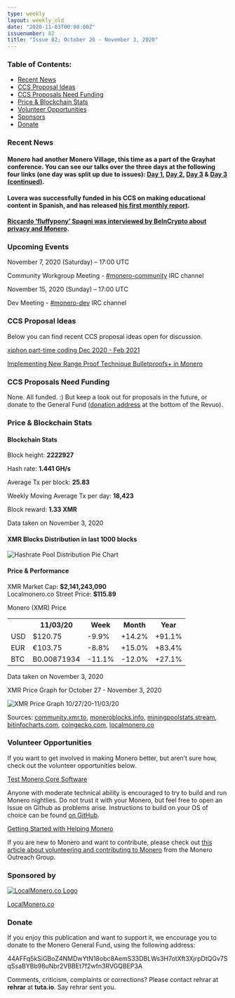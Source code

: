 ```yaml
---
type: weekly
layout: weekly_old
date: "2020-11-03T00:00:00Z"
issuenumber: 82
title: "Issue 82; October 26 - November 3, 2020"
---
```


<h3>Table of Contents:</h3>
<ul class="contents">
    <li><a href="#news">Recent News</a></li>
    <li><a href="#ideas">CCS Proposal Ideas</a></li>
    <li><a href="#proposals">CCS Proposals Need Funding</a></li>
    <li><a href="#stats">Price & Blockchain Stats</a></li>
    <li><a href="#volunteer">Volunteer Opportunities</a></li>
    <li><a href="#sponsor">Sponsors</a></li>
    <li><a href="#donate">Donate</a></li>
</ul>

<h3 id="news">Recent News</h3>

<div class="newsbyte">
    <h4>Monero had another Monero Village, this time as a part of the Grayhat conference. You can see our talks over the three days at the following four links (one day was split up due to issues): <a href="https://www.youtube.com/watch?v=o3M0zgbvR_o" target="_blank">Day 1</a>, <a href="https://www.youtube.com/watch?v=VGxRcvQrWKE" target="_blank">Day 2</a>, <a href="https://www.youtube.com/watch?v=CJKp1P66LBU" target="_blank">Day 3</a> & <a href="https://www.youtube.com/watch?v=JlgMm0ugzMA" target="_blank">Day 3 (continued)</a>.</h4>
</div>

<div class="newsbyte">
    <h4>Lovera was successfully funded in his CCS on making educational content in Spanish, and has released <a href="https://www.reddit.com/r/Monero/comments/jku47q/ccs_october_monthly_report_create_monero/" target="_blank">his first monthly report</a>.</h4>
</div>

<div class="newsbyte">
    <h4><a href="https://beincrypto.com/about-privacy-on-monero-and-lightning-interview-with-riccardo-spagni/" target="_blank">Riccardo ‘fluffypony’ Spagni was interviewed by BeInCrypto about privacy and Monero</a>.</h4>
</div>

<h3 id="events">Upcoming Events</h3>

<div class="event">
    <p class="date" markdown="1">November 7, 2020 (Saturday) – 17:00 UTC</p>
    <p markdown="1">Community Workgroup Meeting - <a href="irc://chat.freenode.net/#monero-community" target="_blank">#monero-community</a> IRC channel</p>
</div>

<div class="event">
    <p class="date" markdown="1">November 15, 2020 (Sunday) – 17:00 UTC</p>
    <p markdown="1">Dev Meeting - <a href="irc://chat.freenode.net/#monero-dev" target="_blank">#monero-dev</a> IRC channel</p>
</div>

<h3 id="ideas">CCS Proposal Ideas</h3>

<p>Below you can find recent CCS proposal ideas open for discussion.</p>

<div class="proposal">
<p><a href="https://repo.getmonero.org/monero-project/ccs-proposals/-/merge_requests/179" target="_blank">xiphon part-time coding Dec 2020 - Feb 2021</a></p>
</div>

<div class="proposal">
<p><a href="https://repo.getmonero.org/monero-project/ccs-proposals/-/merge_requests/156" target="_blank">Implementing New Range Proof Technique Bulletproofs+ in Monero</a></p>
</div>

<h3 id="proposals">CCS Proposals Need Funding</h3>

None. All funded. :) But keep a look out for proposals in the future, or donate to the General Fund (<a href="#donate">donation address</a> at the bottom of the Revuo).

<h3 id="stats">Price & Blockchain Stats</h3>

<h4 class="stat">Blockchain Stats</h4>

<div class="bcstats">
    <p>Block height: <b>2222927</b></p>
    <p>Hash rate: <b>1.441 GH/s</b></p>
    <p>Average Tx per block: <b>25.83</b></p>
    <p>Weekly Moving Average Tx per day: <b>18,423</b></p>
    <p>Block reward: <b>1.33 XMR</b></p>
</div>
<p class="note">Data taken on November 3, 2020</p>

<h4 class="stat">XMR Blocks Distribution in last 1000 blocks</h4>
<p><img src="/img/hashrate-pool-distribution-1103.png" alt="Hashrate Pool Distribution Pie Chart"/></p>

<h4 class="stat">Price & Performance</h4>

<div class="price-intro">XMR Market Cap: <b>$2,141,243,090</b><br>Localmonero.co Street Price: <b>$115.89</b></div>

<p class="table-title">Monero (XMR) Price</p>
<table class="price-table">
  <tr class="row1">
    <th></th>
    <th>11/03/20</th>
    <th>Week</th>
    <th>Month</th>
    <th>Year</th>
  </tr>
  <tr>
    <td data-th="XMR to">USD</td>
    <td data-th="11/03/20">$120.75</td>
    <td data-th="Week" class="red">-9.9%</td>
    <td data-th="Month" class="green">+14.2%</td>
    <td data-th="Year" class="green">+91.1%</td>
  </tr>
  <tr class="row3">
    <td data-th="XMR to">EUR</td>
    <td data-th="11/03/20">€103.75</td>
    <td data-th="Week" class="red">-8.8%</td>
    <td data-th="Month" class="green">+15.0%</td>
    <td data-th="Year" class="green">+83.4%</td>
  </tr>
  <tr>
    <td data-th="XMR to">BTC</td>
    <td data-th="11/03/20">B0.00871934</td>
    <td data-th="Week" class="red">-11.1%</td>
    <td data-th="Month" class="red">-12.0%</td>
    <td data-th="Year" class="green">+27.1%</td>
  </tr>
</table>
<p class="note">Data taken on November 3, 2020</p>

<p class="table-title">XMR Price Graph for October 27 - November 3, 2020</p>

![XMR Price Graph 10/27/20-11/03/20](/img/weekly-chart-1103.png "XMR Price Graph 10/27/20-11/03/20") 

Sources: <a href="https://community.xmr.to/explorer/mainnet/" target="_blank">community.xmr.to</a>, <a href="https://moneroblocks.info/stats/transaction-stats" target="_blank">moneroblocks.info</a>, <a href="https://miningpoolstats.stream/monero" target="_blank">miningpoolstats.stream</a>, <a href="https://bitinfocharts.com/monero/" target="_blank">bitinfocharts.com</a>, <a href="https://www.coingecko.com/" target="_blank">coingecko.com</a>, <a href="https://localmonero.co/" target="_blank">localmonero.co</a>

<h3 id="volunteer">Volunteer Opportunities</h3>

<p>If you want to get involved in making Monero better, but aren’t sure how, check out the volunteer opportunities below.</p>

<div class="newsbyte">
    <p class="date"><a href="https://github.com/monero-project/monero" target="_blank">Test Monero Core Software</a></p>
    <p>Anyone with moderate technical ability is encouraged to try to build and run Monero nightlies. Do not trust it with your Monero, but feel free to open an Issue on Github as problems arise. Instructions to build on your OS of choice can be found <a href="https://github.com/monero-project/monero#compiling-monero-from-source" target="_blank">on GitHub</a>. </p>
</div>

<div class="newsbyte">
    <p class="date"><a href="https://github.com/monero-project/monero" target="_blank">Getting Started with Helping Monero</a></p>
    <p>If you are new to Monero and want to contribute, please check out <a href="https://www.monerooutreach.org/stories/getting-started-helping-monero.php" target="_blank">this article about volunteering and contributing to Monero</a> from the Monero Outreach Group. </p>
</div>

<h3 id="sponsor">Sponsored by</h3>

<p><a href="https://localmonero.co/" target="_blank"><img src="/img/localmonero-logo.png" alt="LocalMonero.co Logo" class="localmonero"></a></p>

<p class="text-center"><a href="https://localmonero.co/" target="_blank">LocalMonero.co</a></p>

<h3 id="donate">Donate</h3>

<p markdown="1">If you enjoy this publication and want to support it, we encourage you to donate to the Monero General Fund, using the following address:</p>

<p class="address" markdown="1">44AFFq5kSiGBoZ4NMDwYtN18obc8AemS33DBLWs3H7otXft3XjrpDtQGv7SqSsaBYBb98uNbr2VBBEt7f2wfn3RVGQBEP3A</p>

<!--p><a href="monero:44AFFq5kSiGBoZ4NMDwYtN18obc8AemS33DBLWs3H7otXft3XjrpDtQGv7SqSsaBYBb98uNbr2VBBEt7f2wfn3RVGQBEP3A" class="qr"><img src="/img/donate-monero.png"></a></p-->

Comments, criticism, complaints or corrections? Please contact rehrar at **rehrar** at **tuta.io**. Say rehrar sent you.